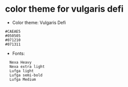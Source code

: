 # color theme for vulgaris defi


- Color theme: Vulgaris Defi
```#1B2A41
#CAEAE5
#050505
#071210
#071311
```

- Fonts:
```
  Nexa Heavy
  Nexa extra light
  Lufga light
  Lufga semi-bold
  Lufga Medium
```
